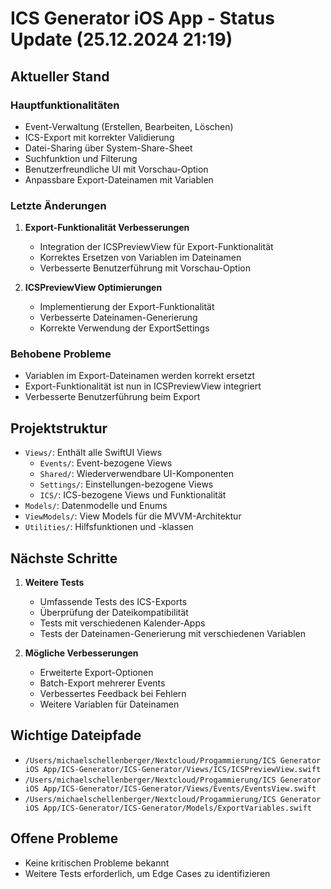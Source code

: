 # ICS Generator iOS App - Status Update (25.12.2024 21:19)

## Aktueller Stand

### Hauptfunktionalitäten
- Event-Verwaltung (Erstellen, Bearbeiten, Löschen)
- ICS-Export mit korrekter Validierung
- Datei-Sharing über System-Share-Sheet
- Suchfunktion und Filterung
- Benutzerfreundliche UI mit Vorschau-Option
- Anpassbare Export-Dateinamen mit Variablen

### Letzte Änderungen
1. **Export-Funktionalität Verbesserungen**
   - Integration der ICSPreviewView für Export-Funktionalität
   - Korrektes Ersetzen von Variablen im Dateinamen
   - Verbesserte Benutzerführung mit Vorschau-Option

2. **ICSPreviewView Optimierungen**
   - Implementierung der Export-Funktionalität
   - Verbesserte Dateinamen-Generierung
   - Korrekte Verwendung der ExportSettings

### Behobene Probleme
- Variablen im Export-Dateinamen werden korrekt ersetzt
- Export-Funktionalität ist nun in ICSPreviewView integriert
- Verbesserte Benutzerführung beim Export

## Projektstruktur
- `Views/`: Enthält alle SwiftUI Views
  - `Events/`: Event-bezogene Views
  - `Shared/`: Wiederverwendbare UI-Komponenten
  - `Settings/`: Einstellungen-bezogene Views
  - `ICS/`: ICS-bezogene Views und Funktionalität
- `Models/`: Datenmodelle und Enums
- `ViewModels/`: View Models für die MVVM-Architektur
- `Utilities/`: Hilfsfunktionen und -klassen

## Nächste Schritte
1. **Weitere Tests**
   - Umfassende Tests des ICS-Exports
   - Überprüfung der Dateikompatibilität
   - Tests mit verschiedenen Kalender-Apps
   - Tests der Dateinamen-Generierung mit verschiedenen Variablen

2. **Mögliche Verbesserungen**
   - Erweiterte Export-Optionen
   - Batch-Export mehrerer Events
   - Verbessertes Feedback bei Fehlern
   - Weitere Variablen für Dateinamen

## Wichtige Dateipfade
- `/Users/michaelschellenberger/Nextcloud/Progammierung/ICS Generator iOS App/ICS-Generator/ICS-Generator/Views/ICS/ICSPreviewView.swift`
- `/Users/michaelschellenberger/Nextcloud/Progammierung/ICS Generator iOS App/ICS-Generator/ICS-Generator/Views/Events/EventsView.swift`
- `/Users/michaelschellenberger/Nextcloud/Progammierung/ICS Generator iOS App/ICS-Generator/ICS-Generator/Models/ExportVariables.swift`

## Offene Probleme
- Keine kritischen Probleme bekannt
- Weitere Tests erforderlich, um Edge Cases zu identifizieren
